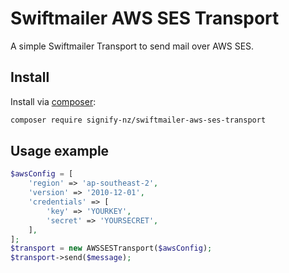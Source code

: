 # Swiftmailer AWS SES Transport

A simple Swiftmailer Transport to send mail over AWS SES.

## Install

Install via [composer](https://getcomposer.org):

```bash
composer require signify-nz/swiftmailer-aws-ses-transport
```

## Usage example

```php
$awsConfig = [
    'region' => 'ap-southeast-2',
    'version' => '2010-12-01',
    'credentials' => [
        'key' => 'YOURKEY',
        'secret' => 'YOURSECRET',
    ],
];
$transport = new AWSSESTransport($awsConfig);
$transport->send($message);
```
